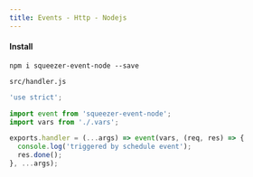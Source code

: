 ```yaml
---
title: Events - Http - Nodejs
---
```


#### Install

`npm i squeezer-event-node --save`

`src/handler.js`

```javascript
'use strict';

import event from 'squeezer-event-node';
import vars from './.vars';

exports.handler = (...args) => event(vars, (req, res) => {
  console.log('triggered by schedule event');
  res.done();
}, ...args);
```
